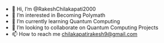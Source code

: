 - 👋 Hi, I’m @RakeshChilakapati2000
- 👀 I’m interested in Becoming Polymath
- 🌱 I’m currently learning Quantum Computing
- 💞️ I’m looking to collaborate on Quantum Computing Projects
- 📫 How to reach me chilakapatirakesh9@gmail.com

<!---
RakeshChilakapati2000/RakeshChilakapati2000 is a ✨ special ✨ repository because its `README.md` (this file) appears on your GitHub profile.
You can click the Preview link to take a look at your changes.
--->
